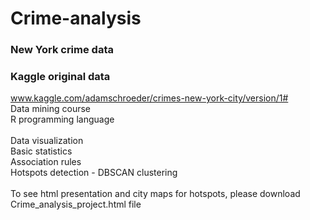 # Crime-analysis
### New York crime data
### Kaggle original data
www.kaggle.com/adamschroeder/crimes-new-york-city/version/1# <br>
Data mining course <br>
R programming language <br><br>
Data visualization <br>
Basic statistics <br>
Association rules <br>
Hotspots detection - DBSCAN clustering<br><br>
To see html presentation and city maps for hotspots, please download Crime_analysis_project.html file

